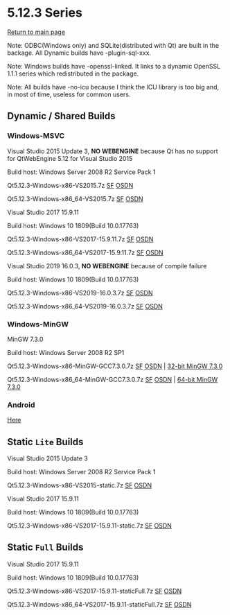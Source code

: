 # 5.12.3 Series

[Return to main page](index.md)

Note: ODBC(Windows only) and SQLite(distributed with Qt) are built in the backage. All Dynamic builds have -plugin-sql-xxx.

Note: Windows builds have -openssl-linked. It links to a dynamic OpenSSL 1.1.1 series which redistributed in the package.

Note: All builds have -no-icu because I think the ICU library is too big and, in most of time, useless for common users.

## Dynamic / Shared Builds

### Windows-MSVC

Visual Studio 2015 Update 3, __NO WEBENGINE__ because Qt has no support for QtWebEngine 5.12 for Visual Studio 2015

Build host: Windows Server 2008 R2 Service Pack 1

Qt5.12.3-Windows-x86-VS2015.7z [SF](https://sourceforge.net/projects/fsu0413-qtbuilds/files/Qt5.12/Windows-x86/Qt5.12.3-Windows-x86-VS2015.7z/download) [OSDN](https://osdn.net/downloads/users/24/24075/Qt5.12.3-Windows-x86-VS2015.7z/)

Qt5.12.3-Windows-x86_64-VS2015.7z [SF](https://sourceforge.net/projects/fsu0413-qtbuilds/files/Qt5.12/Windows-x86_64/Qt5.12.3-Windows-x86_64-VS2015.7z/download) [OSDN](https://osdn.net/downloads/users/24/24074/Qt5.12.3-Windows-x86_64-VS2015.7z/)

Visual Studio 2017 15.9.11

Build host: Windows 10 1809(Build 10.0.17763)

Qt5.12.3-Windows-x86-VS2017-15.9.11.7z [SF](https://sourceforge.net/projects/fsu0413-qtbuilds/files/Qt5.12/Windows-x86/Qt5.12.3-Windows-x86-VS2017-15.9.11.7z/download) [OSDN](https://osdn.net/downloads/users/24/24078/Qt5.12.3-Windows-x86-VS2017-15.9.11.7z/)

Qt5.12.3-Windows-x86_64-VS2017-15.9.11.7z [SF](https://sourceforge.net/projects/fsu0413-qtbuilds/files/Qt5.12/Windows-x86_64/Qt5.12.3-Windows-x86_64-VS2017-15.9.11.7z/download) [OSDN](https://osdn.net/downloads/users/24/24091/Qt5.12.3-Windows-x86_64-VS2017-15.9.11.7z/)

Visual Studio 2019 16.0.3, __NO WEBENGINE__ because of compile failure

Build host: Windows 10 1809(Build 10.0.17763)

Qt5.12.3-Windows-x86-VS2019-16.0.3.7z [SF](https://sourceforge.net/projects/fsu0413-qtbuilds/files/Qt5.12/Windows-x86/Qt5.12.3-Windows-x86-VS2019-16.0.3.7z/download) [OSDN](https://osdn.net/downloads/users/24/24076/Qt5.12.3-Windows-x86-VS2019-16.0.3.7z/)

Qt5.12.3-Windows-x86_64-VS2019-16.0.3.7z [SF](https://sourceforge.net/projects/fsu0413-qtbuilds/files/Qt5.12/Windows-x86_64/Qt5.12.3-Windows-x86_64-VS2019-16.0.3.7z/download) [OSDN](https://osdn.net/downloads/users/24/24072/Qt5.12.3-Windows-x86_64-VS2019-16.0.3.7z/)

### Windows-MinGW

MinGW 7.3.0

Build host: Windows Server 2008 R2 SP1

Qt5.12.3-Windows-x86-MinGW-GCC7.3.0.7z [SF](https://sourceforge.net/projects/fsu0413-qtbuilds/files/Qt5.12/Windows-x86/Qt5.12.3-Windows-x86-MinGW-GCC7.3.0.7z/download) [OSDN](https://osdn.net/downloads/users/24/24073/Qt5.12.3-Windows-x86-MinGW-GCC7.3.0.7z/) | [32-bit MinGW 7.3.0](https://sourceforge.net/projects/mingw-w64/files/Toolchains%20targetting%20Win32/Personal%20Builds/mingw-builds/7.3.0/threads-posix/dwarf/i686-7.3.0-release-posix-dwarf-rt_v5-rev0.7z)

Qt5.12.3-Windows-x86_64-MinGW-GCC7.3.0.7z [SF](https://sourceforge.net/projects/fsu0413-qtbuilds/files/Qt5.12/Windows-x86_64/Qt5.12.3-Windows-x86_64-MinGW-GCC7.3.0.7z/download) [OSDN](https://osdn.net/downloads/users/24/24071/Qt5.12.3-Windows-x86_64-MinGW-GCC7.3.0.7z/) | [64-bit MinGW 7.3.0](https://sourceforge.net/projects/mingw-w64/files/Toolchains%20targetting%20Win64/Personal%20Builds/mingw-builds/7.3.0/threads-posix/seh/x86_64-7.3.0-release-posix-seh-rt_v5-rev0.7z)

### Android

[Here](5.12.3-android.md)

## Static `Lite` Builds

Visual Studio 2015 Update 3

Build host: Windows Server 2008 R2 Service Pack 1

Qt5.12.3-Windows-x86-VS2015-static.7z [SF](https://sourceforge.net/projects/fsu0413-qtbuilds/files/Qt5.12/Windows-x86/Qt5.12.3-Windows-x86-VS2015-static.7z/download) [OSDN](https://osdn.net/downloads/users/24/24087/Qt5.12.3-Windows-x86-VS2015-static.7z/)

Visual Studio 2017 15.9.11

Build host: Windows 10 1809(Build 10.0.17763)

Qt5.12.3-Windows-x86-VS2017-15.9.11-static.7z [SF](https://sourceforge.net/projects/fsu0413-qtbuilds/files/Qt5.12/Windows-x86/Qt5.12.3-Windows-x86-VS2017-15.9.11-static.7z/download) [OSDN](https://osdn.net/downloads/users/24/24092/Qt5.12.3-Windows-x86-VS2017-15.9.11-static.7z/)

## Static `Full` Builds

Visual Studio 2017 15.9.11

Build host: Windows 10 1809(Build 10.0.17763)

Qt5.12.3-Windows-x86-VS2017-15.9.11-staticFull.7z [SF](https://sourceforge.net/projects/fsu0413-qtbuilds/files/Qt5.12/Windows-x86/Qt5.12.3-Windows-x86-VS2017-15.9.11-staticFull.7z/download) [OSDN](https://osdn.net/downloads/users/24/24088/Qt5.12.3-Windows-x86-VS2017-15.9.11-staticFull.7z/)

Qt5.12.3-Windows-x86_64-VS2017-15.9.11-staticFull.7z [SF](https://sourceforge.net/projects/fsu0413-qtbuilds/files/Qt5.12/Windows-x86_64/Qt5.12.3-Windows-x86_64-VS2017-15.9.11-staticFull.7z/download) [OSDN](https://osdn.net/downloads/users/24/24090/Qt5.12.3-Windows-x86_64-VS2017-15.9.11-staticFull.7z/)

